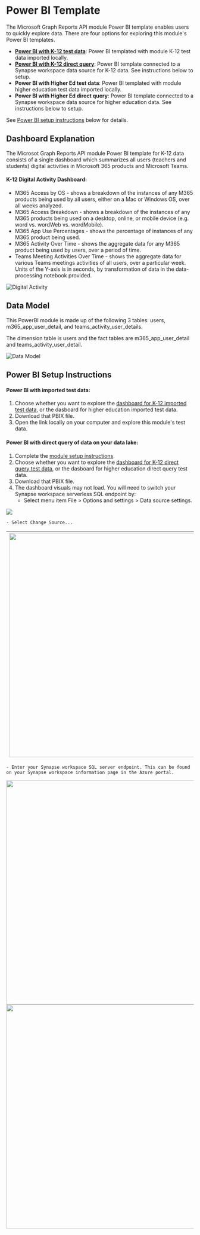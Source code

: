 # Power BI Template

The Microsoft Graph Reports API module Power BI template enables users to quickly explore data. There are four options for exploring this module's Power BI templates.
- **[Power BI with K-12 test data](https://github.com/microsoft/OpenEduAnalytics/blob/main/modules/module_catalog/Microsoft_Graph/powerbi/k12_dashboards/Graph%20API%20Module%20Dashboard%20TestData.pbix)**: Power BI templated with module K-12 test data imported locally.
- **[Power BI with K-12 direct query](https://github.com/microsoft/OpenEduAnalytics/blob/main/modules/module_catalog/Microsoft_Graph/powerbi/k12_dashboards/Graph%20API%20Module%20Dashboard%20DirectQuery.pbix)**: Power BI template connected to a Synapse workspace data source for K-12 data. See instructions below to setup.
- **Power BI with Higher Ed test data**: Power BI templated with module higher education test data imported locally. 
- **Power BI with Higher Ed direct query**: Power BI template connected to a Synapse workspace data source for higher education data. See instructions below to setup.

See [Power BI setup instructions](https://github.com/microsoft/OpenEduAnalytics/tree/main/modules/module_catalog/Microsoft_Graph/powerbi#power-bi-setup-instructions) below for details.

## Dashboard Explanation

The Microsot Graph Reports API module Power BI template for K-12 data consists of a single dashboard which summarizes all users (teachers and students) digital activities in Microsoft 365 products and Microsoft Teams.

#### K-12 Digital Activity Dashboard:
 - M365 Access by OS - shows a breakdown of the instances of any M365 products being used by all users, either on a Mac or Windows OS, over all weeks analyzed.
 - M365 Access Breakdown - shows a breakdown of the instances of any M365 products being used on a desktop, online, or mobile device (e.g. word vs. wordWeb vs. wordMobile).
 - M365 App Use Percentages - shows the percentage of instances of any M365 product being used.
 - M365 Activity Over Time - shows the aggregate data for any M365 product being used by users, over a period of time.
 - Teams Meeting Activities Over Time - shows the aggregate data for various Teams meetings activities of all users, over a particular week. Units of the Y-axis is in seconds, by transformation of data in the data-processing notebook provided.

![Digital Activity](https://github.com/microsoft/OpenEduAnalytics/blob/main/modules/module_catalog/Microsoft_Graph/docs/images/Graph%20API%20Dashboard%20Sample.png)

## Data Model

This PowerBI module is made up of the following 3 tables: users, m365_app_user_detail, and teams_activity_user_details. 

The dimension table is users and the fact tables are m365_app_user_detail and teams_activity_user_detail.

![Data Model](https://github.com/microsoft/OpenEduAnalytics/blob/main/modules/module_catalog/Microsoft_Graph/docs/images/star%20schema%20for%20Graph%20example.png)

## Power BI Setup Instructions

#### Power BI with imported test data:
1. Choose whether you want to explore the [dashboard for K-12 imported test data](https://github.com/microsoft/OpenEduAnalytics/blob/main/modules/module_catalog/Microsoft_Graph/powerbi/k12_dashboards/Graph%20API%20Module%20Dashboard%20TestData.pbix), or the dasboard for higher education imported test data.
2. Download that PBIX file.
3. Open the link locally on your computer and explore this module's test data. 

#### Power BI with direct query of data on your data lake:
1. Complete the [module setup instructions](https://github.com/microsoft/OpenEduAnalytics/tree/main/modules/module_catalog/Microsoft_Graph#module-setup-instructions).
2. Choose whether you want to explore the [dashboard for K-12 direct query test data](https://github.com/microsoft/OpenEduAnalytics/blob/main/modules/module_catalog/Microsoft_Graph/powerbi/k12_dashboards/Graph%20API%20Module%20Dashboard%20DirectQuery.pbix), or the dasboard for higher education direct query test data.
3. Download that PBIX file.
4. The dashboard visuals may not load. You will need to switch your Synapse workspace serverless SQL endpoint by:
   * Select menu item File > Options and settings > Data source settings.

![](https://github.com/microsoft/OpenEduAnalytics/blob/main/packages/package_catalog/Hybrid_Engagement/docs/images/pbi_instructions_p1_options_and_settings.png)

    - Select Change Source...
| <img src="https://github.com/microsoft/OpenEduAnalytics/blob/main/modules/module_catalog/Clever/docs/images/pbi%20change%20source.png" width="600"> | 
|-|
    - Enter your Synapse workspace SQL server endpoint. This can be found on your Synapse workspace information page in the Azure portal.
<kbd> 
    <img src="https://github.com/microsoft/OpenEduAnalytics/blob/main/modules/module_catalog/Clever/docs/images/pbi%20sql%20endpt.png" width="600">
</kbd>
<kbd> 
    <img src="https://github.com/microsoft/OpenEduAnalytics/blob/main/modules/module_catalog/Clever/docs/images/synapse%20sql%20enpt.png" width="600"> 
</kbd>
